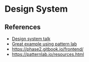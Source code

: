 # Design System



## References
* [Design system talk](https://github.com/alexpate/design-system-talks)
* [Great example using pattern lab](http://foodbank.bradfrostweb.com/timeline/)
* https://phase2.gitbook.io/frontend/
* https://patternlab.io/resources.html

